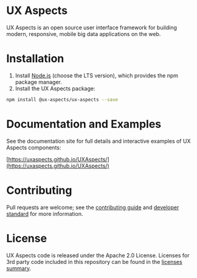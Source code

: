 # UX Aspects

UX Aspects is an open source user interface framework for building modern, responsive, mobile big data applications on the web.

# Installation

1. Install [Node.js](https://nodejs.org/) (choose the LTS version), which provides the npm package manager.
2. Install the UX Aspects package:
```bash
npm install @ux-aspects/ux-aspects --save
```

# Documentation and Examples

See the documentation site for full details and interactive examples of UX Aspects components:

[https://uxaspects.github.io/UXAspects/](https://uxaspects.github.io/UXAspects/)

# Contributing

Pull requests are welcome; see the [contributing guide](CONTRIBUTING.md) and [developer standard](guides/developer-standard.md) for more information.

# License

UX Aspects code is released under the Apache 2.0 License. Licenses for 3rd party code included in this repository can be found in the [licenses summary](https://uxaspects.github.io/UXAspects/assets/licenses.txt).
